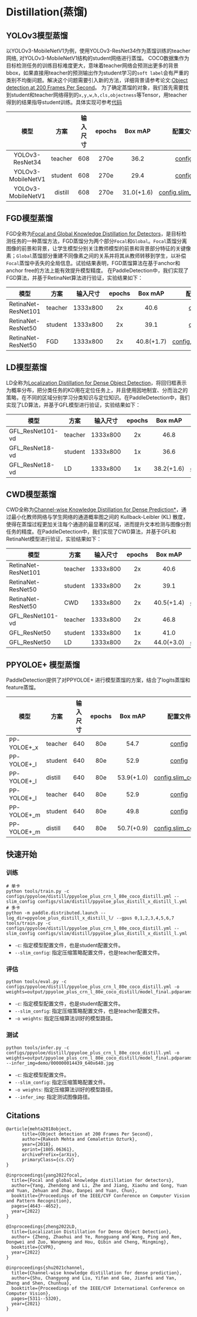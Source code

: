 # Distillation(蒸馏)

## YOLOv3模型蒸馏

以YOLOv3-MobileNetV1为例，使用YOLOv3-ResNet34作为蒸馏训练的teacher网络, 对YOLOv3-MobileNetV1结构的student网络进行蒸馏。
COCO数据集作为目标检测任务的训练目标难度更大，意味着teacher网络会预测出更多的背景bbox，如果直接用teacher的预测输出作为student学习的`soft label`会有严重的类别不均衡问题。解决这个问题需要引入新的方法，详细背景请参考论文:[Object detection at 200 Frames Per Second](https://arxiv.org/abs/1805.06361)。
为了确定蒸馏的对象，我们首先需要找到student和teacher网络得到的`x,y,w,h,cls,objectness`等Tensor，用teacher得到的结果指导student训练。具体实现可参考[代码](../../../ppdet/slim/distill_loss.py)

| 模型               |    方案     | 输入尺寸 | epochs |   Box mAP    |       配置文件    |     下载链接    |
| :---------------: | :---------: | :----: | :----: |:-----------: | :--------------: | :------------: |
| YOLOv3-ResNet34    | teacher     | 608   |  270e  |     36.2     | [config](../../yolov3/yolov3_r34_270e_coco.yml) | [download](https://paddledet.bj.bcebos.com/models/yolov3_r34_270e_coco.pdparams) |
| YOLOv3-MobileNetV1 | student     | 608   |  270e  |     29.4     | [config](../../yolov3/yolov3_mobilenet_v1_270e_coco.yml) | [download](https://paddledet.bj.bcebos.com/models/yolov3_mobilenet_v1_270e_coco.pdparams) |
| YOLOv3-MobileNetV1 | distill     | 608   |  270e  |  31.0(+1.6)  | [config](../../yolov3/yolov3_mobilenet_v1_270e_coco.yml),[slim_config](./yolov3_mobilenet_v1_coco_distill.yml) | [download](https://paddledet.bj.bcebos.com/models/slim/yolov3_mobilenet_v1_coco_distill.pdparams) |


## FGD模型蒸馏

FGD全称为[Focal and Global Knowledge Distillation for Detectors](https://arxiv.org/abs/2111.11837v1)，是目标检测任务的一种蒸馏方法，FGD蒸馏分为两个部分`Focal`和`Global`。`Focal`蒸馏分离图像的前景和背景，让学生模型分别关注教师模型的前景和背景部分特征的关键像素；`Global`蒸馏部分重建不同像素之间的关系并将其从教师转移到学生，以补偿`Focal`蒸馏中丢失的全局信息。试验结果表明，FGD蒸馏算法在基于anchor和anchor free的方法上能有效提升模型精度。
在PaddleDetection中，我们实现了FGD算法，并基于RetinaNet算法进行验证，实验结果如下：

| 模型               |    方案     | 输入尺寸 | epochs |    Box mAP    |       配置文件    |     下载链接    |
| ----------------- | ----------- | ------ | :----: | :-----------: | :--------------: | :------------: |
| RetinaNet-ResNet101| teacher    | 1333x800 |  2x  |     40.6     | [config](../../retinanet/retinanet_r101_fpn_2x_coco.yml) | [download](https://paddledet.bj.bcebos.com/models/retinanet_r101_fpn_2x_coco.pdparams) |
| RetinaNet-ResNet50 | student    | 1333x800 |  2x  |      39.1     | [config](../../retinanet/retinanet_r50_fpn_2x_coco.yml) | [download](https://paddledet.bj.bcebos.com/models/retinanet_r50_fpn_2x_coco.pdparams) |
| RetinaNet-ResNet50 | FGD        | 1333x800 |  2x  |   40.8(+1.7)  | [config](../../retinanet/retinanet_r50_fpn_2x_coco.yml),[slim_config](./retinanet_resnet101_coco_distill.yml) | [download](https://paddledet.bj.bcebos.com/models/retinanet_r101_distill_r50_2x_coco.pdparams) |


## LD模型蒸馏

LD全称为[Localization Distillation for Dense Object Detection](https://arxiv.org/abs/2102.12252)，将回归框表示为概率分布，把分类任务的KD用在定位任务上，并且使用因地制宜、分而治之的策略，在不同的区域分别学习分类知识与定位知识。在PaddleDetection中，我们实现了LD算法，并基于GFL模型进行验证，实验结果如下：

| 模型               |    方案     | 输入尺寸 | epochs |    Box mAP    |       配置文件    |     下载链接    |
| ----------------- | ----------- | ------ | :----: | :-----------: | :--------------: | :------------: |
| GFL_ResNet101-vd| teacher    | 1333x800 |  2x  |     46.8     | [config](../../gfl/gfl_r101vd_fpn_mstrain_2x_coco.yml) | [download](https://paddledet.bj.bcebos.com/models/gfl_r101vd_fpn_mstrain_2x_coco.pdparams) |
| GFL_ResNet18-vd | student    | 1333x800 |  1x  |     36.6     | [config](../../gfl/gfl_r18vd_1x_coco.yml) | [download](https://paddledet.bj.bcebos.com/models/gfl_r18vd_1x_coco.pdparams) |
| GFL_ResNet18-vd | LD         | 1333x800 |  1x  |   38.2(+1.6) | [config](../../gfl/gfl_slim_ld_r18vd_1x_coco.yml),[slim_config](./gfl_ld_distill.yml) | [download](https://bj.bcebos.com/v1/paddledet/models/gfl_slim_ld_r18vd_1x_coco.pdparams) |


## CWD模型蒸馏

CWD全称为[Channel-wise Knowledge Distillation for Dense Prediction*](https://arxiv.org/pdf/2011.13256.pdf)，通过最小化教师网络与学生网络的通道概率图之间的 Kullback-Leibler (KL) 散度，使得在蒸馏过程更加关注每个通道的最显著的区域，进而提升文本检测与图像分割任务的精度。在PaddleDetection中，我们实现了CWD算法，并基于GFL和RetinaNet模型进行验证，实验结果如下：

| 模型               |    方案     | 输入尺寸 | epochs |    Box mAP    |       配置文件    |     下载链接    |
| ----------------- | ----------- | ------ | :----: | :-----------: | :--------------: | :------------: |
| RetinaNet-ResNet101| teacher    | 1333x800 |  2x  |     40.6     | [config](../../retinanet/retinanet_r101_fpn_2x_coco.yml) | [download](https://paddledet.bj.bcebos.com/models/retinanet_r101_fpn_2x_coco.pdparams) |
| RetinaNet-ResNet50 | student    | 1333x800 |  2x  |     39.1     | [config](../../retinanet/retinanet_r50_fpn_2x_coco.yml) | [download](https://paddledet.bj.bcebos.com/models/retinanet_r50_fpn_2x_coco.pdparams)  |
| RetinaNet-ResNet50 | CWD        | 1333x800 |  2x  |   40.5(+1.4) | [config](../../retinanet/retinanet_r50_fpn_2x_coco_cwd.yml),[slim_config](./retinanet_resnet101_coco_distill_cwd.yml) | [download](https://paddledet.bj.bcebos.com/models/retinanet_r50_fpn_2x_coco_cwd.pdparams) |
| GFL_ResNet101-vd| teacher    | 1333x800 |  2x  |     46.8     | [config](../../gfl/gfl_r101vd_fpn_mstrain_2x_coco.yml) | [download](https://paddledet.bj.bcebos.com/models/gfl_r101vd_fpn_mstrain_2x_coco.pdparams) |
| GFL_ResNet50    | student    | 1333x800 |  1x  |     41.0     | [config](../../gfl/gfl_r50_fpn_1x_coco.yml) | [download](https://paddledet.bj.bcebos.com/models/gfl_r50_fpn_1x_coco.pdparams) |
| GFL_ResNet50    | LD         | 1333x800 |  2x  |   44.0(+3.0) | [config](../../gfl/gfl_r50_fpn_2x_coco_cwd.yml),[slim_config](./gfl_r101vd_fpn_coco_distill_cwd.yml) | [download](https://bj.bcebos.com/v1/paddledet/models/gfl_r50_fpn_2x_coco_cwd.pdparams) |


## PPYOLOE+ 模型蒸馏

PaddleDetection提供了对PPYOLOE+ 进行模型蒸馏的方案，结合了logits蒸馏和feature蒸馏。

| 模型               |    方案     | 输入尺寸 | epochs |    Box mAP    |       配置文件    |     下载链接    |
| ----------------- | ----------- | ------ | :----: | :-----------: | :--------------: | :------------: |
|   PP-YOLOE+_x     |  teacher   |  640     | 80e   |      54.7     | [config](../../ppyoloe/ppyoloe_plus_crn_x_80e_coco.yml) | [model](https://bj.bcebos.com/v1/paddledet/models/ppyoloe_plus_crn_x_80e_coco.pdparams) |
|   PP-YOLOE+_l     |  student   |  640     | 80e   |      52.9     | [config](../../ppyoloe/ppyoloe_plus_crn_l_80e_coco.yml) | [model](https://bj.bcebos.com/v1/paddledet/models/ppyoloe_plus_crn_l_80e_coco.pdparams) |
|   PP-YOLOE+_l     |  distill   |  640     | 80e   |   53.9(+1.0)  | [config](../../ppyoloe/distill/ppyoloe_plus_crn_l_80e_coco_distill.yml),[slim_config](./ppyoloe_plus_distill_x_distill_l.yml)  | [model](https://bj.bcebos.com/v1/paddledet/models/ppyoloe_plus_crn_l_80e_coco_distill.pdparams) |
|   PP-YOLOE+_l     |  teacher   |  640     | 80e   |      52.9     | [config](../../ppyoloe/ppyoloe_plus_crn_l_80e_coco.yml) | [model](https://bj.bcebos.com/v1/paddledet/models/ppyoloe_plus_crn_l_80e_coco.pdparams) |
|   PP-YOLOE+_m     |  student   |  640     | 80e   |      49.8     | [config](../../ppyoloe/ppyoloe_plus_crn_m_80e_coco.yml) | [model](https://bj.bcebos.com/v1/paddledet/models/ppyoloe_plus_crn_m_80e_coco.pdparams) |
|   PP-YOLOE+_m     |  distill   |  640     | 80e   |    50.7(+0.9)    | [config](../../ppyoloe/distill/ppyoloe_plus_crn_m_80e_coco_distill.yml),[slim_config](./ppyoloe_plus_distill_l_distill_m.yml)  | [model](https://bj.bcebos.com/v1/paddledet/models/ppyoloe_plus_crn_m_80e_coco_distill.pdparams) |


## 快速开始

### 训练
```shell
# 单卡
python tools/train.py -c configs/ppyoloe/distill/ppyoloe_plus_crn_l_80e_coco_distill.yml --slim_config configs/slim/distill/ppyoloe_plus_distill_x_distill_l.yml
# 多卡
python -m paddle.distributed.launch --log_dir=ppyoloe_plus_distill_x_distill_l/ --gpus 0,1,2,3,4,5,6,7 tools/train.py -c configs/ppyoloe/distill/ppyoloe_plus_crn_l_80e_coco_distill.yml --slim_config configs/slim/distill/ppyoloe_plus_distill_x_distill_l.yml
```

- `-c`: 指定模型配置文件，也是student配置文件。
- `--slim_config`: 指定压缩策略配置文件，也是teacher配置文件。

### 评估
```shell
python tools/eval.py -c configs/ppyoloe/distill/ppyoloe_plus_crn_l_80e_coco_distill.yml -o weights=output/ppyoloe_plus_crn_l_80e_coco_distill/model_final.pdparams
```

- `-c`: 指定模型配置文件，也是student配置文件。
- `--slim_config`: 指定压缩策略配置文件，也是teacher配置文件。
- `-o weights`: 指定压缩算法训好的模型路径。

### 测试
```shell
python tools/infer.py -c configs/ppyoloe/distill/ppyoloe_plus_crn_l_80e_coco_distill.yml -o weights=output/ppyoloe_plus_crn_l_80e_coco_distill/model_final.pdparams --infer_img=demo/000000014439_640x640.jpg
```

- `-c`: 指定模型配置文件。
- `--slim_config`: 指定压缩策略配置文件。
- `-o weights`: 指定压缩算法训好的模型路径。
- `--infer_img`: 指定测试图像路径。


## Citations
```
@article{mehta2018object,
      title={Object detection at 200 Frames Per Second},
      author={Rakesh Mehta and Cemalettin Ozturk},
      year={2018},
      eprint={1805.06361},
      archivePrefix={arXiv},
      primaryClass={cs.CV}
}

@inproceedings{yang2022focal,
  title={Focal and global knowledge distillation for detectors},
  author={Yang, Zhendong and Li, Zhe and Jiang, Xiaohu and Gong, Yuan and Yuan, Zehuan and Zhao, Danpei and Yuan, Chun},
  booktitle={Proceedings of the IEEE/CVF Conference on Computer Vision and Pattern Recognition},
  pages={4643--4652},
  year={2022}
}

@Inproceedings{zheng2022LD,
  title={Localization Distillation for Dense Object Detection},
  author= {Zheng, Zhaohui and Ye, Rongguang and Wang, Ping and Ren, Dongwei and Zuo, Wangmeng and Hou, Qibin and Cheng, Mingming},
  booktitle={CVPR},
  year={2022}
}

@inproceedings{shu2021channel,
  title={Channel-wise knowledge distillation for dense prediction},
  author={Shu, Changyong and Liu, Yifan and Gao, Jianfei and Yan, Zheng and Shen, Chunhua},
  booktitle={Proceedings of the IEEE/CVF International Conference on Computer Vision},
  pages={5311--5320},
  year={2021}
}
```
